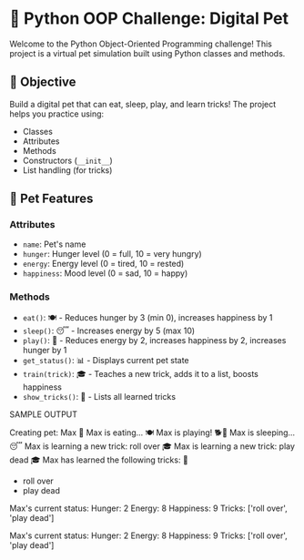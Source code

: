 # 🐶 Python OOP Challenge: Digital Pet

Welcome to the Python Object-Oriented Programming challenge! This project is a virtual pet simulation built using Python classes and methods.

## 📌 Objective

Build a digital pet that can eat, sleep, play, and learn tricks! The project helps you practice using:

- Classes
- Attributes
- Methods
- Constructors (`__init__`)
- List handling (for tricks)

## 🐾 Pet Features

### Attributes
- `name`: Pet's name
- `hunger`: Hunger level (0 = full, 10 = very hungry)
- `energy`: Energy level (0 = tired, 10 = rested)
- `happiness`: Mood level (0 = sad, 10 = happy)

### Methods
- `eat()`: 🍽️ - Reduces hunger by 3 (min 0), increases happiness by 1
- `sleep()`: 😴 - Increases energy by 5 (max 10)
- `play()`: 🎾 - Reduces energy by 2, increases happiness by 2, increases hunger by 1
- `get_status()`: 📊 - Displays current pet state
- `train(trick)`: 🎓 - Teaches a new trick, adds it to a list, boosts happiness
- `show_tricks()`: 🧠 - Lists all learned tricks

SAMPLE OUTPUT

Creating pet: Max 🐶
Max is eating... 🍽️
Max is playing! 🐕🎾
Max is sleeping... 😴
Max is learning a new trick: roll over 🎓
Max is learning a new trick: play dead 🎓
Max has learned the following tricks: 🧠
- roll over
- play dead

Max's current status:
Hunger: 2
Energy: 8
Happiness: 9
Tricks: ['roll over', 'play dead']

Max's current status:
Hunger: 2
Energy: 8
Happiness: 9
Tricks: ['roll over', 'play dead']

